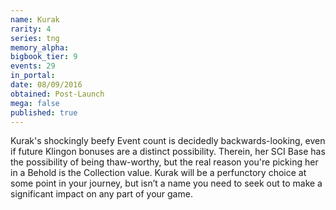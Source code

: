 ```yaml
---
name: Kurak
rarity: 4
series: tng
memory_alpha:
bigbook_tier: 9
events: 29
in_portal:
date: 08/09/2016
obtained: Post-Launch
mega: false
published: true
---
```


Kurak's shockingly beefy Event count is decidedly backwards-looking, even if future Klingon bonuses are a distinct possibility. Therein, her SCI Base has the possibility of being thaw-worthy, but the real reason you're picking her in a Behold is the Collection value. Kurak will be a perfunctory choice at some point in your journey, but isn’t a name you need to seek out to make a significant impact on any part of your game.
